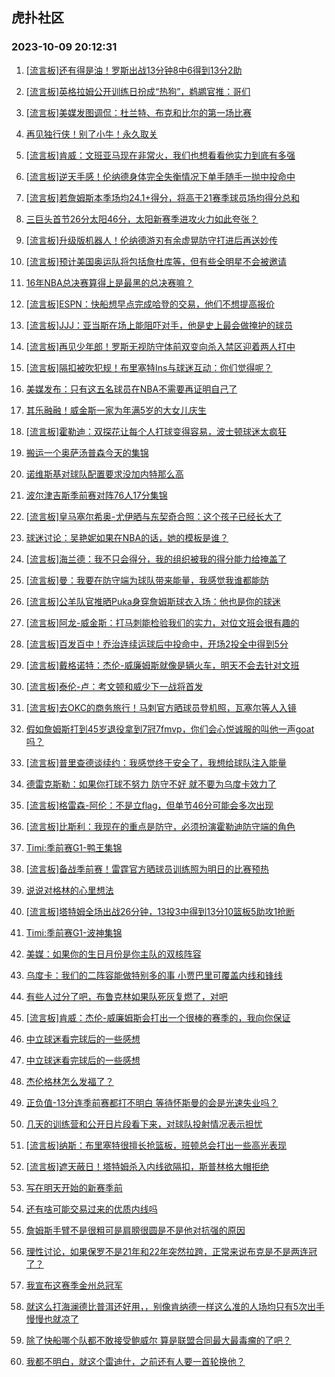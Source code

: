 ## 虎扑社区 
### 2023-10-09 20:12:31

1. [[流言板]还有得是油！罗斯出战13分钟8中6得到13分2助](https://bbs.hupu.com/62395311.html)

2. [[流言板]英格拉姆公开训练日扮成“热狗”，鹈鹕官推：哥们](https://bbs.hupu.com/62395045.html)

3. [[流言板]美媒发图调侃：杜兰特、布克和比尔的第一场比赛](https://bbs.hupu.com/62396680.html)

4. [再见独行侠！别了小牛！永久取关](https://bbs.hupu.com/62394025.html)

5. [[流言板]肯威：文班亚马现在非常火，我们也想看看他实力到底有多强](https://bbs.hupu.com/62399284.html)

6. [[流言板]逆天手感！伦纳德身体完全失衡情况下单手随手一抛中投命中](https://bbs.hupu.com/62394709.html)

7. [[流言板]若詹姆斯本季场均24.1+得分，将高于21赛季球员场均得分总和](https://bbs.hupu.com/62393565.html)

8. [三巨头首节26分太阳46分，太阳新赛季进攻火力如此夸张？](https://bbs.hupu.com/62393008.html)

9. [[流言板]升级版机器人！伦纳德游刃有余虚晃防守打进后再送妙传](https://bbs.hupu.com/62394626.html)

10. [[流言板]预计美国奥运队将包括詹杜库等，但有些全明星不会被邀请](https://bbs.hupu.com/62393057.html)

11. [16年NBA总决赛算得上是最黑的总决赛嘛？](https://bbs.hupu.com/62399446.html)

12. [[流言板]ESPN：快船想早点完成哈登的交易，他们不想提高报价](https://bbs.hupu.com/62392996.html)

13. [[流言板]JJJ：亚当斯在场上能阻吓对手，他是史上最会做掩护的球员](https://bbs.hupu.com/62398689.html)

14. [[流言板]再见少年郎！罗斯无视防守体前双变向杀入禁区迎着两人打中](https://bbs.hupu.com/62393692.html)

15. [[流言板]隔扣被吹犯规！布里塞特Ins与球迷互动：你们觉得呢？](https://bbs.hupu.com/62395616.html)

16. [美媒发布：只有这五名球员在NBA不需要再证明自己了 ​​​](https://bbs.hupu.com/62399945.html)

17. [其乐融融！威金斯一家为年满5岁的大女儿庆生](https://bbs.hupu.com/62396704.html)

18. [[流言板]霍勒迪：双探花让每个人打球变得容易，波士顿球迷太疯狂](https://bbs.hupu.com/62396977.html)

19. [搬运一个奥萨汤普森今天的集锦](https://bbs.hupu.com/62398947.html)

20. [诺维斯基对球队配置要求没加内特那么高](https://bbs.hupu.com/62398283.html)

21. [波尔津吉斯季前赛对阵76人17分集锦](https://bbs.hupu.com/62397457.html)

22. [[流言板]皇马塞尔希奥-尤伊晒与东契奇合照：这个孩子已经长大了](https://bbs.hupu.com/62400659.html)

23. [球迷讨论：吴艳妮如果在NBA的话，她的模板是谁？](https://bbs.hupu.com/62396942.html)

24. [[流言板]海兰德：我不只会得分，我的组织被我的得分能力给掩盖了](https://bbs.hupu.com/62400501.html)

25. [[流言板]曼：我要在防守端为球队带来能量，我感觉我谁都能防](https://bbs.hupu.com/62400396.html)

26. [[流言板]公羊队官推晒Puka身穿詹姆斯球衣入场：他也是你的球迷](https://bbs.hupu.com/62393332.html)

27. [[流言板]阿龙-威金斯：打马刺能检验我们的实力，对位文班会很有趣的](https://bbs.hupu.com/62399150.html)

28. [[流言板]百发百中！乔治连续运球后中投命中，开场2投全中得到5分](https://bbs.hupu.com/62394185.html)

29. [[流言板]戴格诺特：杰伦-威廉姆斯就像是辆火车，明天不会去针对文班](https://bbs.hupu.com/62399501.html)

30. [[流言板]泰伦-卢：考文顿和威少下一战将首发](https://bbs.hupu.com/62396169.html)

31. [[流言板]去OKC的商务旅行！马刺官方晒球员登机照，瓦塞尔等人入镜](https://bbs.hupu.com/62400272.html)

32. [假如詹姆斯打到45岁退役拿到7冠7fmvp，你们会心悦诚服的叫他一声goat吗？](https://bbs.hupu.com/62400759.html)

33. [[流言板]普里查德谈续约：我感觉终于安全了，我想给球队注入能量](https://bbs.hupu.com/62400714.html)

34. [德雷克斯勒：如果你打球不努力 防守不好 就不要为乌度卡效力了](https://bbs.hupu.com/62396946.html)

35. [[流言板]格雷森-阿伦：不是立flag，但单节46分可能会多次出现](https://bbs.hupu.com/62394022.html)

36. [[流言板]比斯利：我现在的重点是防守，必须扮演霍勒迪防守端的角色](https://bbs.hupu.com/62395803.html)

37. [Timi:季前赛G1-鸭王集锦](https://bbs.hupu.com/62399312.html)

38. [[流言板]备战季前赛！雷霆官方晒球员训练照为明日的比赛预热](https://bbs.hupu.com/62400231.html)

39. [说说对格林的心里想法](https://bbs.hupu.com/62399313.html)

40. [[流言板]塔特姆全场出战26分钟，13投3中得到13分10篮板5助攻1抢断](https://bbs.hupu.com/62393772.html)

41. [Timi:季前赛G1-波神集锦](https://bbs.hupu.com/62399326.html)

42. [美媒：如果你的生日月份是你主队的双核阵容](https://bbs.hupu.com/62400533.html)

43. [乌度卡：我们的二阵容能做特别多的事 小贾巴里可覆盖内线和锋线](https://bbs.hupu.com/62399724.html)

44. [有些人过分了吧，布鲁克林如果队死灰复燃了，对吧](https://bbs.hupu.com/62398437.html)

45. [[流言板]肯威：杰伦-威廉姆斯会打出一个很棒的赛季的，我向你保证](https://bbs.hupu.com/62400176.html)

46. [中立球迷看完球后的一些感想](https://bbs.hupu.com/62400361.html)

47. [中立球迷看完球后的一些感想](https://bbs.hupu.com/62400305.html)

48. [杰伦格林怎么发福了？](https://bbs.hupu.com/62400009.html)

49. [正负值-13分连季前赛都打不明白 等待怀斯曼的会是光速失业吗？](https://bbs.hupu.com/62399198.html)

50. [几天的训练营和公开日片段看下来，对球队投射情况表示担忧](https://bbs.hupu.com/62399188.html)

51. [[流言板]纳斯：布里塞特很擅长抢篮板，班顿总会打出一些高光表现](https://bbs.hupu.com/62400743.html)

52. [[流言板]遮天蔽日！塔特姆杀入内线欲隔扣，斯普林格大帽拒绝](https://bbs.hupu.com/62393298.html)

53. [写在明天开始的新赛季前](https://bbs.hupu.com/62400375.html)

54. [还有啥可能交易过来的优质内线吗](https://bbs.hupu.com/62400374.html)

55. [詹姆斯手臂不是很粗可是肩膀很圆是不是他对抗强的原因](https://bbs.hupu.com/62400358.html)

56. [理性讨论，如果保罗不是21年和22年突然拉跨，正常来说布克是不是两连冠了？](https://bbs.hupu.com/62400550.html)

57. [我宣布这赛季金州总冠军](https://bbs.hupu.com/62399443.html)

58. [就这么打海澜德比普洱还好用，，别像肯纳德一样这么准的人场均只有5次出手慢慢也就凉了](https://bbs.hupu.com/62400417.html)

59. [除了快船哪个队都不敢接受鲍威尔 算是联盟合同最大最毒瘤的了吧？](https://bbs.hupu.com/62399963.html)

60. [我都不明白，就这个雷迪什，之前还有人要一首轮换他？](https://bbs.hupu.com/62399344.html)

